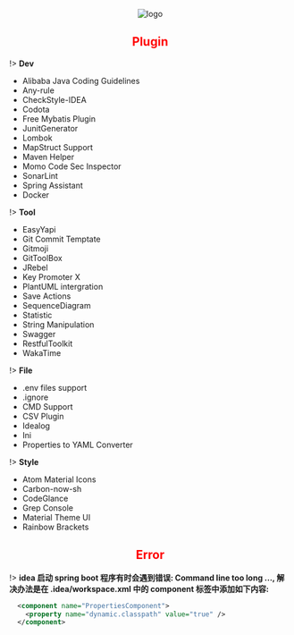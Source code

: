 <center>

![logo](../../../media/dev-tool/idea/logo.svg ':size=10%')

</center>

<center>

## <font color=red>Plugin</font>
</center>

!> **Dev**
- Alibaba Java Coding Guidelines
- Any-rule
- CheckStyle-IDEA
- Codota
- Free Mybatis Plugin
- JunitGenerator
- Lombok
- MapStruct Support
- Maven Helper
- Momo Code Sec Inspector
- SonarLint
- Spring Assistant
- Docker

!> **Tool**
- EasyYapi
- Git Commit Temptate
- Gitmoji
- GitToolBox
- JRebel
- Key Promoter X
- PlantUML intergration
- Save Actions
- SequenceDiagram
- Statistic
- String Manipulation
- Swagger
- RestfulToolkit
- WakaTime

!> **File**
- .env files support
- .ignore
- CMD Support
- CSV Plugin
- Idealog
- Ini
- Properties to YAML Converter

!> **Style**
- Atom Material Icons
- Carbon-now-sh
- CodeGlance
- Grep Console
- Material Theme UI
- Rainbow Brackets


<center>

## <font color=red>Error</font>
</center>

!> **idea 启动 spring boot 程序有时会遇到错误: Command line too long ..., 解决办法是在 .idea/workspace.xml
中的 component 标签中添加如下内容:**
```xml
  <component name="PropertiesComponent">
    <property name="dynamic.classpath" value="true" />
  </component>
```

